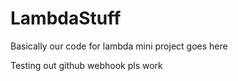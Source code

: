 # LambdaStuff
Basically our code for lambda mini project goes here 

Testing out github webhook
pls work